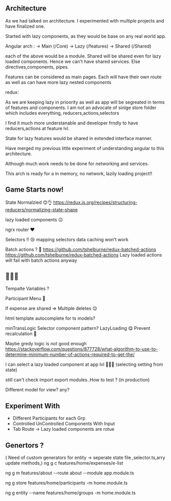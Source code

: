 ## Architecture
As we had talked on architecture. I experimented with multiple projects and have finalized one.

Started with lazy components, as they would be base on any real world app.

Angular arch :
-> Main   (/Core)
-> Lazy   (/features)
-> Shared (/Shared)

each of the above would be a module.
Shared will be shared even for lazy loaded components.
Hence we can't have shared services. Else directives,components, pipes.

Features can be considered as main pages.
Each will have their own route as well as can have more lazy nested components

redux:

As we are keeping lazy in prioority as well as app will be segreated in terms of features and components.
I am not an advocate of sinlge store folder which includes everything, reducers,actions,selectors

I find it much more understanable and developer frndly to have reducers,actions at feature lvl.

State for lazy features would be shared in extended interface manner.

Have merged my previous little experiment of understanding angular to this architecture.

Although much work needs to be done for networking and services.

This arch is ready for a in memory, no network, lazily loading project!!

## Game Starts now!

State Normalzied 😊👌
https://redux.js.org/recipes/structuring-reducers/normalizing-state-shape

lazy loaded components 😐

ngrx router ❤

Selectors !! 😢
mapping selectors data caching won't work

Batch actions ? 🤢
https://github.com/tshelburne/redux-batched-actions
https://github.com/tshelburne/redux-batched-actions
Lazy loaded actions will fail with batch actions anyway


## 🤔🤔🤔
Tempalte Variables ?

Participant Menu 🤔

If expense are shared => Multiple deletes 😌

html template autocomplete for ts models?

minTransLogic
Selector component pattern? LazyLoading 😋
Prevent recalculation 🤔

Maybe gredy logic is not good enough
https://stackoverflow.com/questions/877728/what-algorithm-to-use-to-determine-minimum-number-of-actions-required-to-get-the/

I can select a lazy loaded component at app lvl 🤕🤒😷 (selecting setting from state)

still can't check import export modules..How to test ? (in production)

Different model for view? any?



## Experiment With
- Different Participants for each Grp
- Controlled UnControlled Components With Input
- Tab Route -> Lazy loaded components are rotue


## Genertors ?
( Need of custom generators for entity ->  seperate state file ,selector.ts,arry update methods,)
ng g c features/home/expenses/e-list

ng g m features/about --route about --module app.module.ts

ng g store features/home/participants -m home.module.ts

ng g entity --name features/home/groups -m home.module.ts

